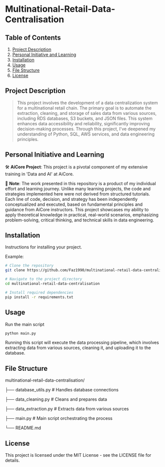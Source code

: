 # Multinational-Retail-Data-Centralisation

## Table of Contents
1. [Project Description](#project-description)
2. [Personal Initiative and Learning](#personal-initiative-and-learning)
3. [Installation](#installation)
4. [Usage](#usage)
5. [File Structure](#file-structure)
6. [License](#license)

## Project Description
> This project involves the development of a data centralization system for a multinational retail chain. The primary goal is to automate the extraction, cleaning, and storage of sales data from various sources, including RDS databases, S3 buckets, and JSON files. This system enhances data accessibility and reliability, significantly improving decision-making processes. Through this project, I've deepened my understanding of Python, SQL, AWS services, and data engineering principles.

## Personal Initiative and Learning
🛠️ **AiCore Project**: This project is a pivotal component of my extensive training in 'Data and AI' at AiCore. 

🚨 **Note**: The work presented in this repository is a product of my individual effort and learning journey. Unlike many learning projects, the code and strategies implemented here were not derived from structured tutorials. Each line of code, decision, and strategy has been independently conceptualized and executed, based on fundamental principles and guidance from AiCore instructors. This project showcases my ability to apply theoretical knowledge in practical, real-world scenarios, emphasizing problem-solving, critical thinking, and technical skills in data engineering.


## Installation
Instructions for installing your project.

Example:
```bash
# Clone the repository
git clone https://github.com/Faz1990/multinational-retail-data-centralisation.git

# Navigate to the project directory
cd multinational-retail-data-centralisation

# Install required dependencies
pip install -r requirements.txt

```
## Usage

Run the main script

```bash
python main.py

```

Running this script will execute the data processing pipeline, which involves extracting data from various sources, cleaning it, and uploading it to the database.

## File Structure

multinational-retail-data-centralisation/

├── database_utils.py    # Handles database connections

├── data_cleaning.py     # Cleans and prepares data

├── data_extraction.py   # Extracts data from various sources

├── main.py              # Main script orchestrating the process

└── README.md


## License

This project is licensed under the MIT License - see the LICENSE file for details.

